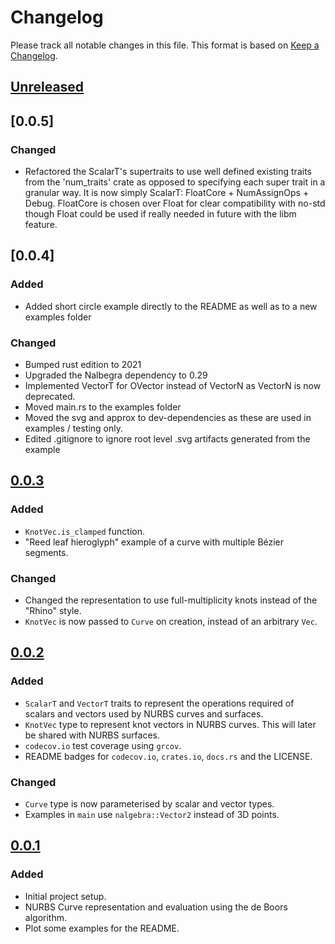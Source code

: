 # Changelog

Please track all notable changes in this file. This format is based on
[Keep a Changelog](https://keepachangelog.com/en/1.0.0).

## [Unreleased]

## [0.0.5]

### Changed

- Refactored the ScalarT's supertraits to use well defined existing traits from the 'num_traits' crate as opposed to specifying each super trait in a granular way. It is now simply ScalarT: FloatCore + NumAssignOps + Debug. FloatCore is chosen over Float for clear compatibility with no-std though Float could be used if really needed in future with the libm feature.

## [0.0.4]

### Added

- Added short circle example directly to the README as well as to a new examples folder

### Changed

- Bumped rust edition to 2021
- Upgraded the Nalbegra dependency to 0.29
- Implemented VectorT for OVector instead of VectorN as VectorN is now deprecated.
- Moved main.rs to the examples folder
- Moved the svg and approx to dev-dependencies as these are used in examples / testing only.
- Edited .gitignore to ignore root level .svg artifacts generated from the example

## [0.0.3]

### Added

- `KnotVec.is_clamped` function.
- "Reed leaf hieroglyph" example of a curve with multiple Bézier segments.

### Changed

- Changed the representation to use full-multiplicity knots instead of the
  "Rhino" style.
- `KnotVec` is now passed to `Curve` on creation, instead of an arbitrary
  `Vec`.

## [0.0.2]

### Added

- `ScalarT` and `VectorT` traits to represent the operations required of
  scalars and vectors used by NURBS curves and surfaces.
- `KnotVec` type to represent knot vectors in NURBS curves. This will later be
  shared with NURBS surfaces.
- `codecov.io` test coverage using `grcov`.
- README badges for `codecov.io`, `crates.io`, `docs.rs` and the LICENSE.

### Changed

- `Curve` type is now parameterised by scalar and vector types.
- Examples in `main` use `nalgebra::Vector2` instead of 3D points.

## [0.0.1]

### Added

- Initial project setup.
- NURBS Curve representation and evaluation using the de Boors algorithm.
- Plot some examples for the README.

[unreleased]: https://github.com/lancelet/capstan/compare/v0.0.3...HEAD
[0.0.3]: https://github.com/lancelet/capstan/releases/tag/v0.0.3
[0.0.2]: https://github.com/lancelet/capstan/releases/tag/v0.0.2
[0.0.1]: https://github.com/lancelet/capstan/releases/tag/v0.0.1